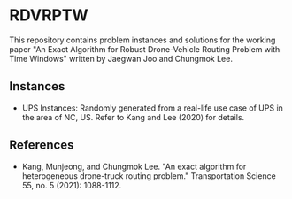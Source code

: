 # RDVRPTW

This repository contains problem instances and solutions for the working paper "An Exact Algorithm for Robust Drone-Vehicle Routing Problem with Time Windows" written by Jaegwan Joo and Chungmok Lee.

## Instances

- UPS Instances: Randomly generated from a real-life use case of UPS in the area of NC, US. Refer to Kang and Lee (2020) for details.





## References

- Kang, Munjeong, and Chungmok Lee. "An exact algorithm for heterogeneous drone-truck routing problem." Transportation Science 55, no. 5 (2021): 1088-1112.
